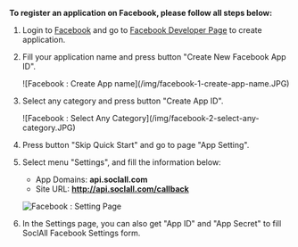 __To register an application on Facebook, please follow all steps below:__

1. Login to [Facebook](http://www.facebook.com) and go to [Facebook Developer Page](https://developers.facebook.com/quickstarts/?platform=web) to create application.
2. Fill your application name and press button "Create New Facebook App ID".
    <div class="soclall-br"></div>
    ![Facebook : Create App name](/img/facebook-1-create-app-name.JPG)
    <div class="soclall-br"></div>
3. Select any category and press button "Create App ID".
    <div class="soclall-br"></div>
    ![Facebook : Select Any Category](/img/facebook-2-select-any-category.JPG)
    <div class="soclall-br"></div>
4. Press button "Skip Quick Start" and go to page "App Setting".
5. Select menu "Settings", and fill the information below:
    * App Domains: __api.soclall.com__
    * Site URL: __http://api.soclall.com/callback__  

    ![Facebook : Setting Page](/img/facebook-3-setting-page.JPG)
    <div class="soclall-br"></div>
    
6. In the Settings page, you can also get "App ID" and "App Secret" to fill SoclAll Facebook Settings form.